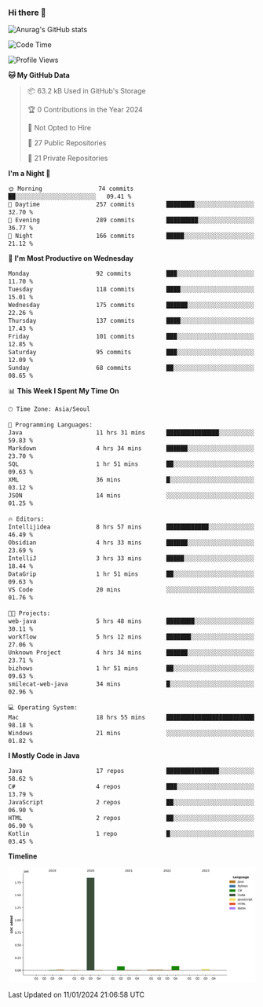 ### Hi there 👋

![Anurag's GitHub stats](https://github-readme-stats.vercel.app/api?username=pllap&show_icons=true&theme=github_dark)

<!--START_SECTION:waka-->
![Code Time](http://img.shields.io/badge/Code%20Time-710%20hrs%2026%20mins-blue)

![Profile Views](http://img.shields.io/badge/Profile%20Views-0-blue)

**🐱 My GitHub Data** 

> 📦 63.2 kB Used in GitHub's Storage 
 > 
> 🏆 0 Contributions in the Year 2024
 > 
> 🚫 Not Opted to Hire
 > 
> 📜 27 Public Repositories 
 > 
> 🔑 21 Private Repositories 
 > 
**I'm a Night 🦉** 

```text
🌞 Morning                74 commits          ██░░░░░░░░░░░░░░░░░░░░░░░   09.41 % 
🌆 Daytime                257 commits         ████████░░░░░░░░░░░░░░░░░   32.70 % 
🌃 Evening                289 commits         █████████░░░░░░░░░░░░░░░░   36.77 % 
🌙 Night                  166 commits         █████░░░░░░░░░░░░░░░░░░░░   21.12 % 
```
📅 **I'm Most Productive on Wednesday** 

```text
Monday                   92 commits          ███░░░░░░░░░░░░░░░░░░░░░░   11.70 % 
Tuesday                  118 commits         ████░░░░░░░░░░░░░░░░░░░░░   15.01 % 
Wednesday                175 commits         ██████░░░░░░░░░░░░░░░░░░░   22.26 % 
Thursday                 137 commits         ████░░░░░░░░░░░░░░░░░░░░░   17.43 % 
Friday                   101 commits         ███░░░░░░░░░░░░░░░░░░░░░░   12.85 % 
Saturday                 95 commits          ███░░░░░░░░░░░░░░░░░░░░░░   12.09 % 
Sunday                   68 commits          ██░░░░░░░░░░░░░░░░░░░░░░░   08.65 % 
```


📊 **This Week I Spent My Time On** 

```text
🕑︎ Time Zone: Asia/Seoul

💬 Programming Languages: 
Java                     11 hrs 31 mins      ███████████████░░░░░░░░░░   59.83 % 
Markdown                 4 hrs 34 mins       ██████░░░░░░░░░░░░░░░░░░░   23.70 % 
SQL                      1 hr 51 mins        ██░░░░░░░░░░░░░░░░░░░░░░░   09.63 % 
XML                      36 mins             █░░░░░░░░░░░░░░░░░░░░░░░░   03.12 % 
JSON                     14 mins             ░░░░░░░░░░░░░░░░░░░░░░░░░   01.25 % 

🔥 Editors: 
Intellijidea             8 hrs 57 mins       ████████████░░░░░░░░░░░░░   46.49 % 
Obsidian                 4 hrs 33 mins       ██████░░░░░░░░░░░░░░░░░░░   23.69 % 
IntelliJ                 3 hrs 33 mins       █████░░░░░░░░░░░░░░░░░░░░   18.44 % 
DataGrip                 1 hr 51 mins        ██░░░░░░░░░░░░░░░░░░░░░░░   09.63 % 
VS Code                  20 mins             ░░░░░░░░░░░░░░░░░░░░░░░░░   01.76 % 

🐱‍💻 Projects: 
web-java                 5 hrs 48 mins       ████████░░░░░░░░░░░░░░░░░   30.11 % 
workflow                 5 hrs 12 mins       ███████░░░░░░░░░░░░░░░░░░   27.06 % 
Unknown Project          4 hrs 34 mins       ██████░░░░░░░░░░░░░░░░░░░   23.71 % 
bizhows                  1 hr 51 mins        ██░░░░░░░░░░░░░░░░░░░░░░░   09.63 % 
smilecat-web-java        34 mins             █░░░░░░░░░░░░░░░░░░░░░░░░   02.96 % 

💻 Operating System: 
Mac                      18 hrs 55 mins      █████████████████████████   98.18 % 
Windows                  21 mins             ░░░░░░░░░░░░░░░░░░░░░░░░░   01.82 % 
```

**I Mostly Code in Java** 

```text
Java                     17 repos            ███████████████░░░░░░░░░░   58.62 % 
C#                       4 repos             ███░░░░░░░░░░░░░░░░░░░░░░   13.79 % 
JavaScript               2 repos             ██░░░░░░░░░░░░░░░░░░░░░░░   06.90 % 
HTML                     2 repos             ██░░░░░░░░░░░░░░░░░░░░░░░   06.90 % 
Kotlin                   1 repo              █░░░░░░░░░░░░░░░░░░░░░░░░   03.45 % 
```



**Timeline**

![Lines of Code chart](https://raw.githubusercontent.com/pllap/pllap/main/assets/bar_graph.png)


 Last Updated on 11/01/2024 21:06:58 UTC
<!--END_SECTION:waka-->


<!--
**pllap/pllap** is a ✨ _special_ ✨ repository because its `README.md` (this file) appears on your GitHub profile.

Here are some ideas to get you started:

- 🔭 I’m currently working on ...
- 🌱 I’m currently learning ...
- 👯 I’m looking to collaborate on ...
- 🤔 I’m looking for help with ...
- 💬 Ask me about ...
- 📫 How to reach me: ...
- 😄 Pronouns: ...
- ⚡ Fun fact: ...
-->
